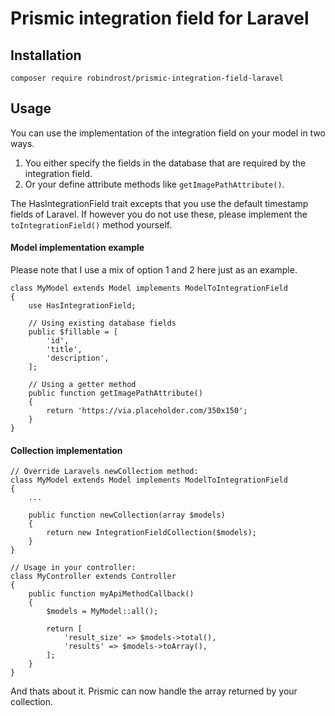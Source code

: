 # Prismic integration field for Laravel

## Installation

```
composer require robindrost/prismic-integration-field-laravel
```

## Usage

You can use the implementation of the integration field on your model in two ways.

1. You either specify the fields in the database that are required by the integration field.
2. Or your define attribute methods like `getImagePathAttribute()`.

The HasIntegrationField trait excepts that you use the default timestamp fields of Laravel. If however you do not use these, please implement the `toIntegrationField()` method yourself.

#### Model implementation example

Please note that I use a mix of option 1 and 2 here just as an example.

```
class MyModel extends Model implements ModelToIntegrationField
{
    use HasIntegrationField;

    // Using existing database fields
    public $fillable = [
        'id',
        'title',
        'description',
    ];

    // Using a getter method
    public function getImagePathAttribute()
    {
        return 'https://via.placeholder.com/350x150';
    }
}
```

#### Collection implementation

```
// Override Laravels newCollectiom method:
class MyModel extends Model implements ModelToIntegrationField
{
    ...

    public function newCollection(array $models)
    {
        return new IntegrationFieldCollection($models);
    }
}

// Usage in your controller:
class MyController extends Controller
{
    public function myApiMethodCallback()
    {
        $models = MyModel::all();

        return [
            'result_size' => $models->total(),
            'results' => $models->toArray(),
        ];
    }
}
```

And thats about it. Prismic can now handle the array returned by your collection.
